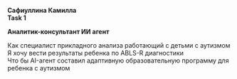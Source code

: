 **Сафиуллина Камилла**  
**Task 1**  

**Аналитик-консультант ИИ агент**

Как специалист прикладного анализа работающий с детьми с аутизмом  
Я хочу вести результаты ребенка по  ABLS-R диагностики  
Что бы AI-агент составил адаптивную образовательную программу для ребенка с аутизмом  

